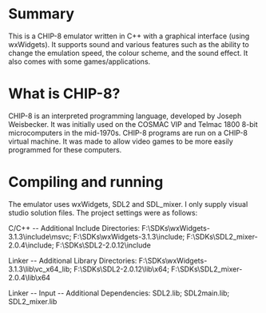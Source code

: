 # Summary
This is a CHIP-8 emulator written in C++ with a graphical interface (using wxWidgets). It supports sound and various features such as the ability to change the emulation speed, the colour scheme, and the sound effect. It also comes with some games/applications.

# What is CHIP-8?
CHIP-8 is an interpreted programming language, developed by Joseph Weisbecker. It was initially used on the COSMAC VIP and Telmac 1800 8-bit microcomputers in the mid-1970s. CHIP-8 programs are run on a CHIP-8 virtual machine. It was made to allow video games to be more easily programmed for these computers.

# Compiling and running
The emulator uses wxWidgets, SDL2 and SDL_mixer. I only supply visual studio solution files. The project settings were as follows:

C/C++ -- Additional Include Directories:
F:\SDKs\wxWidgets-3.1.3\include\msvc; F:\SDKs\wxWidgets-3.1.3\include; F:\SDKs\SDL2_mixer-2.0.4\include; F:\SDKs\SDL2-2.0.12\include

Linker -- Additional Library Directories:
F:\SDKs\wxWidgets-3.1.3\lib\vc_x64_lib; F:\SDKs\SDL2-2.0.12\lib\x64; F:\SDKs\SDL2_mixer-2.0.4\lib\x64

Linker -- Input -- Additional Dependencies:
SDL2.lib; SDL2main.lib; SDL2_mixer.lib

